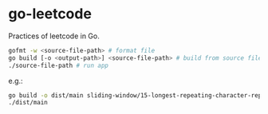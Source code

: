 # go-leetcode

Practices of leetcode in Go.

```bash
gofmt -w <source-file-path> # format file
go build [-o <output-path>] <source-file-path> # build from source file
./source-file-path # run app
```

e.g.:

```bash
go build -o dist/main sliding-window/15-longest-repeating-character-replacement-0424/main.go
./dist/main
```
